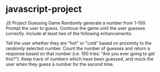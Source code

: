 # javascript-project
JS Project 
Guessing Game
Randomly generate a number from 1-100. Prompt the user to guess. Continue the game until the user guesses correctly. Include at least two of the following enhancements:

Tell the user whether they are "hot" or "cold" based on proximity to the randomly selected number.
Count the number of guesses and return a response based on that number (i.e. 100 tries: "Are you ever going to get this?").
Keep track of numbers which have been guessed, and mock the user when they guess a number for the second time.
